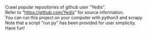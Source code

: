 Crawl popular repositories of github user "Yedis".  
Refer to "https://github.com/Yedis" for source information.  
You can run this project on your computer with python3 and scrapy.  
Note that a script "run.py" has been provided for user simplicity.  
Have fun!
